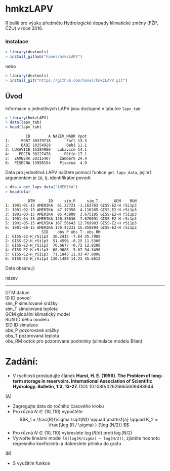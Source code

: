 



# hmkzLAPV 

R balík pro výuku předmětu Hydrologické dopady klimatické změny (FŽP, ČZU) v roce 2016.

### Instalace


```r
> library(devtools)
> install_github("hanel/hmkzLAPV")
```

nebo


```r
> library(devtools)
> install_git("https://github.com/hanel/hmkzLAPV.git")
```

## Úvod

Informace o jednotlivých LAPV jsou dostupné v tabulce `lapv_tab`:


```r
> library(hmkzLAPV)
> data(lapv_tab)
> head(lapv_tab)
```

```
         ID        A NAZEV_NADR Vpot
1:     FORT 30379718       Fořt 13.3
2:     BABI 10254929       Babí 11.1
3: LUKAVICE 15384980   Lukavice 14.1
4:    PECIN 38227478      Pěčín 17.1
5:  ZAMBERK 28315407    Žamberk 24.4
6:  PISECNA 13958154    Písečná  4.9
```


Data pro jednotlivá LAPV načtete pomocí funkce `get_lapv_data`, jejímž argumentem je `ID`, tj. identifikátor povodí:


```r
> dta = get_lapv_data("AMERIKA")
> head(dta)
```

```
          DTM      ID     sim_P     sim_T       GCM    RUN
1: 1901-01-15 AMERIKA  61.22721 -1.163763 GISS-E2-H r5i1p3
2: 1901-02-15 AMERIKA  47.17358  4.116205 GISS-E2-H r5i1p3
3: 1901-03-15 AMERIKA  85.45800  3.675195 GISS-E2-H r5i1p3
4: 1901-04-15 AMERIKA 120.38636  7.676691 GISS-E2-H r5i1p3
5: 1901-05-15 AMERIKA 167.56643 12.769983 GISS-E2-H r5i1p3
6: 1901-06-15 AMERIKA 170.42231 15.459894 GISS-E2-H r5i1p3
                SID    obs_P obs_T  obs_RM
1: GISS-E2-H_r5i1p3  36.2415 -7.64 35.7908
2: GISS-E2-H_r5i1p3  51.4596 -8.25 11.5360
3: GISS-E2-H_r5i1p3  76.6677 -0.72 12.8200
4: GISS-E2-H_r5i1p3  68.9088  5.67 94.3496
5: GISS-E2-H_r5i1p3  71.1843 11.03 47.8008
6: GISS-E2-H_r5i1p3 130.1480 14.23 45.6612
```

Data obsahují:


název                                                          
-------  ------------------------------------------------------
DTM      datum                                                 
ID       ID povodí                                             
sim_P    simulované srážky                                     
sim_T    simulovaná teplota                                    
GCM      globální klimatický model                             
RUN      ID běhu modelu                                        
SID      ID simulace                                           
obs_P    pozorované srážky                                     
obs_T    pozorovaná teplota                                    
obs_RM   odtok pro pozorované podmínky (simulace modelu Bilan) 


# Zadání:

- V rychlosti prostudujte článek **Hurst, H. E. (1956). The Problem of long-term storage in reservoirs. International Association of Scientific Hydrology. Bulletin, 1:3, 13-27.** DOI: 10.1080/02626665609493644

(A)

- Zagregujte data do ročního časového kroku
- Pro různá $N \in (10, 110)$ vypočtěte $$K_1 = \frac{R}{\sigma \sqrt(N)} \qquad \mathsf{a} \qquad K_2 = \frac{\log (R / \sigma) } {\log  (N/2)} $$
- Pro různá $N \in (10, 110)$ vykreslete $\log(R/\sigma)$ proti $\log(N/2)$
- Vytvořte lineární model `lm(log(R/sigma) ~ log(N/2))`, zjistěte hodnotu regresního koeficientu a dokreslete přímku do grafu

(B)
- S využitím funkce 
